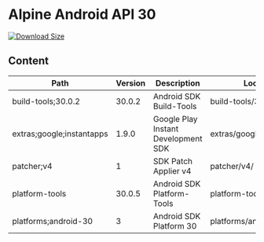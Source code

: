 # Alpine Android API 30

[![Download Size](https://images.microbadger.com/badges/image/alvrme/alpine-android:android-30.svg)](https://microbadger.com/images/alvrme/alpine-android:android-30)

## Content

| Path                        | Version | Description                         | Location                     |
|-----------------------------|---------|-------------------------------------|------------------------------|
| build-tools;30.0.2          | 30.0.2  | Android SDK Build-Tools             | build-tools/30.0.2/          |
| extras;google;instantapps   | 1.9.0   | Google Play Instant Development SDK | extras/google/instantapps/   |
| patcher;v4                  | 1       | SDK Patch Applier v4                | patcher/v4/                  |
| platform-tools              | 30.0.5  | Android SDK Platform-Tools          | platform-tools/              |
| platforms;android-30        | 3       | Android SDK Platform 30             | platforms/android-30/        |
